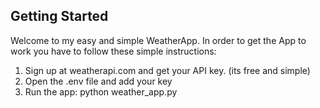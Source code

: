 ## Getting Started
Welcome to my easy and simple WeatherApp. In order to get the App to work you have to follow these simple instructions:
1. Sign up at weatherapi.com and get your API key. (its free and simple)
2. Open the .env file and add your key 
4. Run the app: python weather_app.py